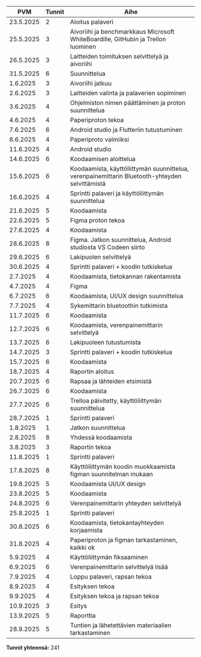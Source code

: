 | PVM        | Tunnit | Aihe |
|------------|--------|------|
| 23.5.2025  | 2      | Aloitus palaveri |
| 25.5.2025  | 3      | Aivoriihi ja benchmarkkaus Microsoft WhiteBoardille, GitHubin ja Trellon luominen |
| 26.5.2025  | 3      | Laitteiden toimituksen selvittelyä ja aivoriihi |
| 31.5.2025  | 6      | Suunnittelua |
| 1.6.2025   | 3      | Aivoriihi jatkuu |
| 2.6.2025   | 3      | Laitteiden valinta ja palaverien sopiminen |
| 3.6.2025   | 4      | Ohjelmiston nimen päättäminen ja proton suunnittelua |
| 4.6.2025   | 4      | Paperiproton tekoa |
| 7.6.2025   | 6      | Android studio ja Flutteriin tutustuminen |
| 8.6.2025   | 4      | Paperiproto valmiiksi |
| 11.6.2025  | 4      | Android studio |
| 14.6.2025  | 6      | Koodaamisen aloittelua |
| 15.6.2025  | 6      | Koodaamista, käyttöliittymän suunnittelua, verenpainemittarin Bluetooth-yhteyden selvittämistä |
| 16.6.2025  | 4      | Sprintti palaveri ja käyttöliittymän suunnittelua |
| 21.6.2025  | 5      | Koodaamista |
| 22.6.2025  | 5      | Figma proton tekoa |
| 27.6.2025  | 4      | Koodaamista |
| 28.6.2025  | 8      | Figma. Jatkon suunnittelua, Android studiosta VS Codeen siirto |
| 29.6.2025  | 6      | Lakipuolen selvittelyä |
| 30.6.2025  | 4      | Sprintti palaveri + koodin tutkiskelua |
| 2.7.2025   | 4      | Koodaamista, tietokannan rakentamista |
| 4.7.2025   | 4      | Figma |
| 6.7.2025   | 6      | Koodaamista, UI/UX design suunnittelua |
| 7.7.2025   | 4      | Sykemittarin bluetoothin tutkimista |
| 11.7.2025  | 6      | Koodaamista |
| 12.7.2025  | 6      | Koodaamista, verenpainemittarin selvittelyä |
| 13.7.2025  | 6      | Lakipuoleen tutustumista |
| 14.7.2025  | 3      | Sprintti palaveri + koodin tutkiskelua |
| 15.7.2025  | 6      | Koodaamista |
| 18.7.2025  | 4      | Raportin aloitus |
| 20.7.2025  | 6      | Rapsaa ja lähteiden etsimistä |
| 26.7.2025  | 6      | Koodaamista |
| 27.7.2025  | 6      | Trelloa päivitetty, käyttöliittymän suunnittelua |
| 28.7.2025  | 1      | Sprintti palaveri |
| 1.8.2025   | 1      | Jatkon suunnittelua |
| 2.8.2025   | 8      | Yhdessä koodaamista |
| 3.8.2025   | 3      | Raportin tekoa |
| 11.8.2025  | 1      | Sprintti palaveri |
| 17.8.2025  | 8      | Käyttöliittymän koodin muokkaamista figman suunnitelman mukaan |
| 19.8.2025  | 5      | Koodaamista UI/UX design |
| 23.8.2025  | 5      | Koodaamista |
| 24.8.2025  | 6      | Verenpainemittarin yhteyden selvittelyä |
| 25.8.2025  | 1      | Sprintti palaveri |
| 30.8.2025  | 6      | Koodaamista, tietokantayhteyden korjaamista |
| 31.8.2025  | 4      | Paperiproton ja figman tarkastaminen, kaikki ok |
| 5.9.2025   | 4      | Käyttöliittymän fiksaaminen |
| 6.9.2025   | 6      | Verenpainemittarin selvittelyä lisää |
| 7.9.2025   | 4      | Loppu palaveri, rapsan tekoa |
| 8.9.2025   | 4      | Esityksen tekoa |
| 9.9.2025   | 4      | Esityksen tekoa ja rapsan tekoa |
| 10.9.2025  | 3      | Esitys |
| 13.9.2025  | 5      | Raporttia |
| 28.9.2025  | 5      | Tuntien ja lähetettävien materiaalien tarkastaminen |

**Tunnit yhteensä:** 241
